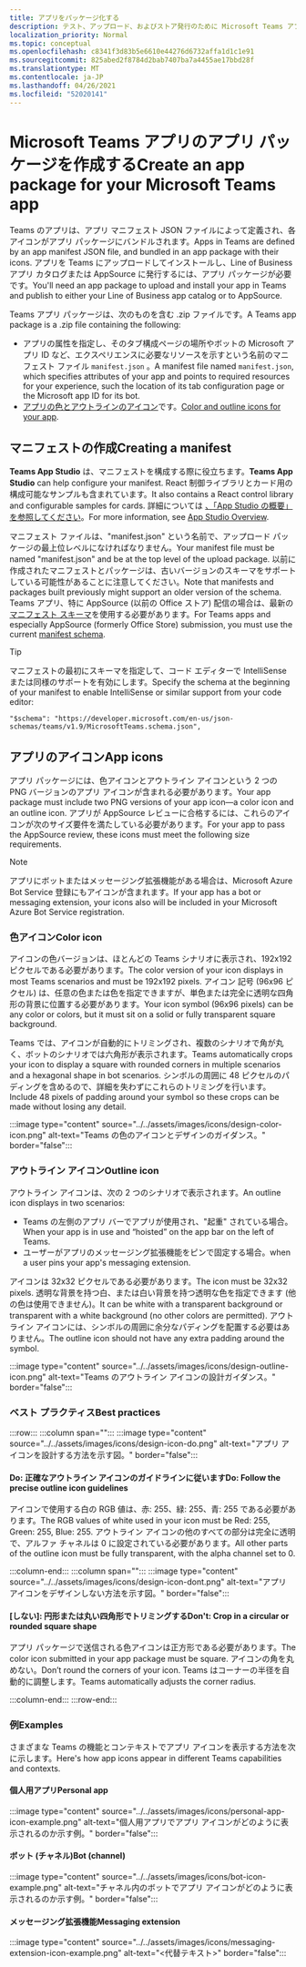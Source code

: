 ```yaml
---
title: アプリをパッケージ化する
description: テスト、アップロード、およびストア発行のために Microsoft Teams アプリをパッケージ化する方法について説明します。
localization_priority: Normal
ms.topic: conceptual
ms.openlocfilehash: c8341f3d83b5e6610e44276d6732affa1d1c1e91
ms.sourcegitcommit: 825abed2f8784d2bab7407ba7a4455ae17bbd28f
ms.translationtype: MT
ms.contentlocale: ja-JP
ms.lasthandoff: 04/26/2021
ms.locfileid: "52020141"
---
```

# <a name="create-an-app-package-for-your-microsoft-teams-app"></a><span data-ttu-id="6dea7-103">Microsoft Teams アプリのアプリ パッケージを作成する</span><span class="sxs-lookup"><span data-stu-id="6dea7-103">Create an app package for your Microsoft Teams app</span></span>

<span data-ttu-id="6dea7-104">Teams のアプリは、アプリ マニフェスト JSON ファイルによって定義され、各アイコンがアプリ パッケージにバンドルされます。</span><span class="sxs-lookup"><span data-stu-id="6dea7-104">Apps in Teams are defined by an app manifest JSON file, and bundled in an app package with their icons.</span></span> <span data-ttu-id="6dea7-105">アプリを Teams にアップロードしてインストールし、Line of Business アプリ カタログまたは AppSource に発行するには、アプリ パッケージが必要です。</span><span class="sxs-lookup"><span data-stu-id="6dea7-105">You'll need an app package to upload and install your app in Teams and publish to either your Line of Business app catalog or to AppSource.</span></span>

<span data-ttu-id="6dea7-106">Teams アプリ パッケージは、次のものを含む .zip ファイルです。</span><span class="sxs-lookup"><span data-stu-id="6dea7-106">A Teams app package is a .zip file containing the following:</span></span>

* <span data-ttu-id="6dea7-107">アプリの属性を指定し、そのタブ構成ページの場所やボットの Microsoft アプリ ID など、エクスペリエンスに必要なリソースを示すという名前のマニフェスト ファイル `manifest.json` 。</span><span class="sxs-lookup"><span data-stu-id="6dea7-107">A manifest file named `manifest.json`, which specifies attributes of your app and points to required resources for your experience, such the location of its tab configuration page or the Microsoft app ID for its bot.</span></span>
* <span data-ttu-id="6dea7-108">[アプリの色とアウトラインのアイコン](#app-icons)です。</span><span class="sxs-lookup"><span data-stu-id="6dea7-108">[Color and outline icons for your app](#app-icons).</span></span>

## <a name="creating-a-manifest"></a><span data-ttu-id="6dea7-109">マニフェストの作成</span><span class="sxs-lookup"><span data-stu-id="6dea7-109">Creating a manifest</span></span>

<span data-ttu-id="6dea7-110">**Teams App Studio** は、マニフェストを構成する際に役立ちます。</span><span class="sxs-lookup"><span data-stu-id="6dea7-110">**Teams App Studio** can help configure your manifest.</span></span> <span data-ttu-id="6dea7-111">React 制御ライブラリとカード用の構成可能なサンプルも含まれています。</span><span class="sxs-lookup"><span data-stu-id="6dea7-111">It also contains a React control library and configurable samples for cards.</span></span> <span data-ttu-id="6dea7-112">詳細については [、「App Studio の概要」を参照してください](~/concepts/build-and-test/app-studio-overview.md)。</span><span class="sxs-lookup"><span data-stu-id="6dea7-112">For more information, see [App Studio Overview](~/concepts/build-and-test/app-studio-overview.md).</span></span>

<span data-ttu-id="6dea7-113">マニフェスト ファイルは、"manifest.json" という名前で、アップロード パッケージの最上位レベルになければなりません。</span><span class="sxs-lookup"><span data-stu-id="6dea7-113">Your manifest file must be named "manifest.json" and be at the top level of the upload package.</span></span> <span data-ttu-id="6dea7-114">以前に作成されたマニフェストとパッケージは、古いバージョンのスキーマをサポートしている可能性があることに注意してください。</span><span class="sxs-lookup"><span data-stu-id="6dea7-114">Note that manifests and packages built previously might support an older version of the schema.</span></span> <span data-ttu-id="6dea7-115">Teams アプリ、特に AppSource (以前の Office ストア) 配信の場合は、最新の[マニフェスト スキーマ](~/resources/schema/manifest-schema.md)を使用する必要があります。</span><span class="sxs-lookup"><span data-stu-id="6dea7-115">For Teams apps and especially AppSource (formerly Office Store) submission, you must use the current [manifest schema](~/resources/schema/manifest-schema.md).</span></span>

> [!TIP]
> <span data-ttu-id="6dea7-116">マニフェストの最初にスキーマを指定して、コード エディターで IntelliSense または同様のサポートを有効にします。</span><span class="sxs-lookup"><span data-stu-id="6dea7-116">Specify the schema at the beginning of your manifest to enable IntelliSense or similar support from your code editor:</span></span>
>
> `"$schema": "https://developer.microsoft.com/en-us/json-schemas/teams/v1.9/MicrosoftTeams.schema.json",`
 
## <a name="app-icons"></a><span data-ttu-id="6dea7-117">アプリのアイコン</span><span class="sxs-lookup"><span data-stu-id="6dea7-117">App icons</span></span>

<span data-ttu-id="6dea7-118">アプリ パッケージには、色アイコンとアウトライン アイコンという 2 つの PNG バージョンのアプリ アイコンが含まれる必要があります。</span><span class="sxs-lookup"><span data-stu-id="6dea7-118">Your app package must include two PNG versions of your app icon—a color icon and an outline icon.</span></span> <span data-ttu-id="6dea7-119">アプリが AppSource レビューに合格するには、これらのアイコンが次のサイズ要件を満たしている必要があります。</span><span class="sxs-lookup"><span data-stu-id="6dea7-119">For your app to pass the AppSource review, these icons must meet the following size requirements.</span></span>

> [!Note]
> <span data-ttu-id="6dea7-120">アプリにボットまたはメッセージング拡張機能がある場合は、Microsoft Azure Bot Service 登録にもアイコンが含まれます。</span><span class="sxs-lookup"><span data-stu-id="6dea7-120">If your app has a bot or messaging extension, your icons also will be included in your Microsoft Azure Bot Service registration.</span></span>

### <a name="color-icon"></a><span data-ttu-id="6dea7-121">色アイコン</span><span class="sxs-lookup"><span data-stu-id="6dea7-121">Color icon</span></span>

<span data-ttu-id="6dea7-122">アイコンの色バージョンは、ほとんどの Teams シナリオに表示され、192x192 ピクセルである必要があります。</span><span class="sxs-lookup"><span data-stu-id="6dea7-122">The color version of your icon displays in most Teams scenarios and must be 192x192 pixels.</span></span> <span data-ttu-id="6dea7-123">アイコン 記号 (96x96 ピクセル) は、任意の色または色を指定できますが、単色または完全に透明な四角形の背景に位置する必要があります。</span><span class="sxs-lookup"><span data-stu-id="6dea7-123">Your icon symbol (96x96 pixels) can be any color or colors, but it must sit on a solid or fully transparent square background.</span></span>

<span data-ttu-id="6dea7-124">Teams では、アイコンが自動的にトリミングされ、複数のシナリオで角が丸く、ボットのシナリオでは六角形が表示されます。</span><span class="sxs-lookup"><span data-stu-id="6dea7-124">Teams automatically crops your icon to display a square with rounded corners in multiple scenarios and a hexagonal shape in bot scenarios.</span></span> <span data-ttu-id="6dea7-125">シンボルの周囲に 48 ピクセルのパディングを含めるので、詳細を失わずにこれらのトリミングを行います。</span><span class="sxs-lookup"><span data-stu-id="6dea7-125">Include 48 pixels of padding around your symbol so these crops can be made without losing any detail.</span></span>

:::image type="content" source="../../assets/images/icons/design-color-icon.png" alt-text="Teams の色のアイコンとデザインのガイダンス。" border="false":::

### <a name="outline-icon"></a><span data-ttu-id="6dea7-127">アウトライン アイコン</span><span class="sxs-lookup"><span data-stu-id="6dea7-127">Outline icon</span></span>

<span data-ttu-id="6dea7-128">アウトライン アイコンは、次の 2 つのシナリオで表示されます。</span><span class="sxs-lookup"><span data-stu-id="6dea7-128">An outline icon displays in two scenarios:</span></span>

* <span data-ttu-id="6dea7-129">Teams の左側のアプリ バーでアプリが使用され、"起重" されている場合。</span><span class="sxs-lookup"><span data-stu-id="6dea7-129">When your app is in use and “hoisted” on the app bar on the left of Teams.</span></span>
* <span data-ttu-id="6dea7-130">ユーザーがアプリのメッセージング拡張機能をピンで固定する場合。</span><span class="sxs-lookup"><span data-stu-id="6dea7-130">when a user pins your app's messaging extension.</span></span>

<span data-ttu-id="6dea7-131">アイコンは 32x32 ピクセルである必要があります。</span><span class="sxs-lookup"><span data-stu-id="6dea7-131">The icon must be 32x32 pixels.</span></span> <span data-ttu-id="6dea7-132">透明な背景を持つ白、または白い背景を持つ透明な色を指定できます (他の色は使用できません)。</span><span class="sxs-lookup"><span data-stu-id="6dea7-132">It can be white with a transparent background or transparent with a white background (no other colors are permitted).</span></span> <span data-ttu-id="6dea7-133">アウトライン アイコンには、シンボルの周囲に余分なパディングを配置する必要はありません。</span><span class="sxs-lookup"><span data-stu-id="6dea7-133">The outline icon should not have any extra padding around the symbol.</span></span>

:::image type="content" source="../../assets/images/icons/design-outline-icon.png" alt-text="Teams のアウトライン アイコンの設計ガイダンス。" border="false":::

### <a name="best-practices"></a><span data-ttu-id="6dea7-135">ベスト プラクティス</span><span class="sxs-lookup"><span data-stu-id="6dea7-135">Best practices</span></span>

:::row:::
   :::column span="":::
:::image type="content" source="../../assets/images/icons/design-icon-do.png" alt-text="アプリ アイコンを設計する方法を示す図。" border="false":::

#### <a name="do-follow-the-precise-outline-icon-guidelines"></a><span data-ttu-id="6dea7-137">Do: 正確なアウトライン アイコンのガイドラインに従います</span><span class="sxs-lookup"><span data-stu-id="6dea7-137">Do: Follow the precise outline icon guidelines</span></span>

<span data-ttu-id="6dea7-138">アイコンで使用する白の RGB 値は、赤: 255、緑: 255、青: 255 である必要があります。</span><span class="sxs-lookup"><span data-stu-id="6dea7-138">The RGB values of white used in your icon must be Red: 255, Green: 255, Blue: 255.</span></span> <span data-ttu-id="6dea7-139">アウトライン アイコンの他のすべての部分は完全に透明で、アルファ チャネルは 0 に設定されている必要があります。</span><span class="sxs-lookup"><span data-stu-id="6dea7-139">All other parts of the outline icon must be fully transparent, with the alpha channel set to 0.</span></span>

   :::column-end:::
   :::column span="":::
:::image type="content" source="../../assets/images/icons/design-icon-dont.png" alt-text="アプリ アイコンをデザインしない方法を示す図。" border="false":::

#### <a name="dont-crop-in-a-circular-or-rounded-square-shape"></a><span data-ttu-id="6dea7-141">[しない]: 円形または丸い四角形でトリミングする</span><span class="sxs-lookup"><span data-stu-id="6dea7-141">Don't: Crop in a circular or rounded square shape</span></span>

<span data-ttu-id="6dea7-142">アプリ パッケージで送信される色アイコンは正方形である必要があります。</span><span class="sxs-lookup"><span data-stu-id="6dea7-142">The color icon submitted in your app package must be square.</span></span> <span data-ttu-id="6dea7-143">アイコンの角を丸めない。</span><span class="sxs-lookup"><span data-stu-id="6dea7-143">Don’t round the corners of your icon.</span></span> <span data-ttu-id="6dea7-144">Teams はコーナーの半径を自動的に調整します。</span><span class="sxs-lookup"><span data-stu-id="6dea7-144">Teams automatically adjusts the corner radius.</span></span>

   :::column-end:::
:::row-end:::

### <a name="examples"></a><span data-ttu-id="6dea7-145">例</span><span class="sxs-lookup"><span data-stu-id="6dea7-145">Examples</span></span>

<span data-ttu-id="6dea7-146">さまざまな Teams の機能とコンテキストでアプリ アイコンを表示する方法を次に示します。</span><span class="sxs-lookup"><span data-stu-id="6dea7-146">Here's how app icons appear in different Teams capabilities and contexts.</span></span>

#### <a name="personal-app"></a><span data-ttu-id="6dea7-147">個人用アプリ</span><span class="sxs-lookup"><span data-stu-id="6dea7-147">Personal app</span></span>

:::image type="content" source="../../assets/images/icons/personal-app-icon-example.png" alt-text="個人用アプリでアプリ アイコンがどのように表示されるのか示す例。" border="false":::

#### <a name="bot-channel"></a><span data-ttu-id="6dea7-149">ボット (チャネル)</span><span class="sxs-lookup"><span data-stu-id="6dea7-149">Bot (channel)</span></span>

:::image type="content" source="../../assets/images/icons/bot-icon-example.png" alt-text="チャネル内のボットでアプリ アイコンがどのように表示されるのか示す例。" border="false":::

#### <a name="messaging-extension"></a><span data-ttu-id="6dea7-151">メッセージング拡張機能</span><span class="sxs-lookup"><span data-stu-id="6dea7-151">Messaging extension</span></span>

:::image type="content" source="../../assets/images/icons/messaging-extension-icon-example.png" alt-text="<代替テキスト>" border="false":::
